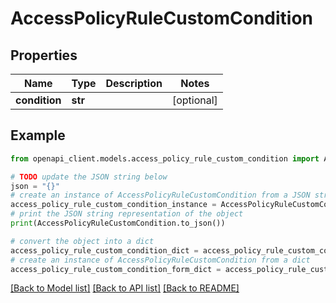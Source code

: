 # AccessPolicyRuleCustomCondition


## Properties

Name | Type | Description | Notes
------------ | ------------- | ------------- | -------------
**condition** | **str** |  | [optional] 

## Example

```python
from openapi_client.models.access_policy_rule_custom_condition import AccessPolicyRuleCustomCondition

# TODO update the JSON string below
json = "{}"
# create an instance of AccessPolicyRuleCustomCondition from a JSON string
access_policy_rule_custom_condition_instance = AccessPolicyRuleCustomCondition.from_json(json)
# print the JSON string representation of the object
print(AccessPolicyRuleCustomCondition.to_json())

# convert the object into a dict
access_policy_rule_custom_condition_dict = access_policy_rule_custom_condition_instance.to_dict()
# create an instance of AccessPolicyRuleCustomCondition from a dict
access_policy_rule_custom_condition_form_dict = access_policy_rule_custom_condition.from_dict(access_policy_rule_custom_condition_dict)
```
[[Back to Model list]](../README.md#documentation-for-models) [[Back to API list]](../README.md#documentation-for-api-endpoints) [[Back to README]](../README.md)


